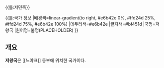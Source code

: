 {{틀:저민족}}

{{틀:국가 정보
|배경색=linear-gradient(to right, #e6b42e 0%, #ffd24d 25%, #ffd24d 75%, #e6b42e 100%)
|테두리색=#e6b42e
|글자색=#bf451d
|국명=저왕국
|원어명=불명(PLACEHOLDER)
}}

## 개요
**저왕국**은 [[느야크]] 동부에 위치한 국가이다.